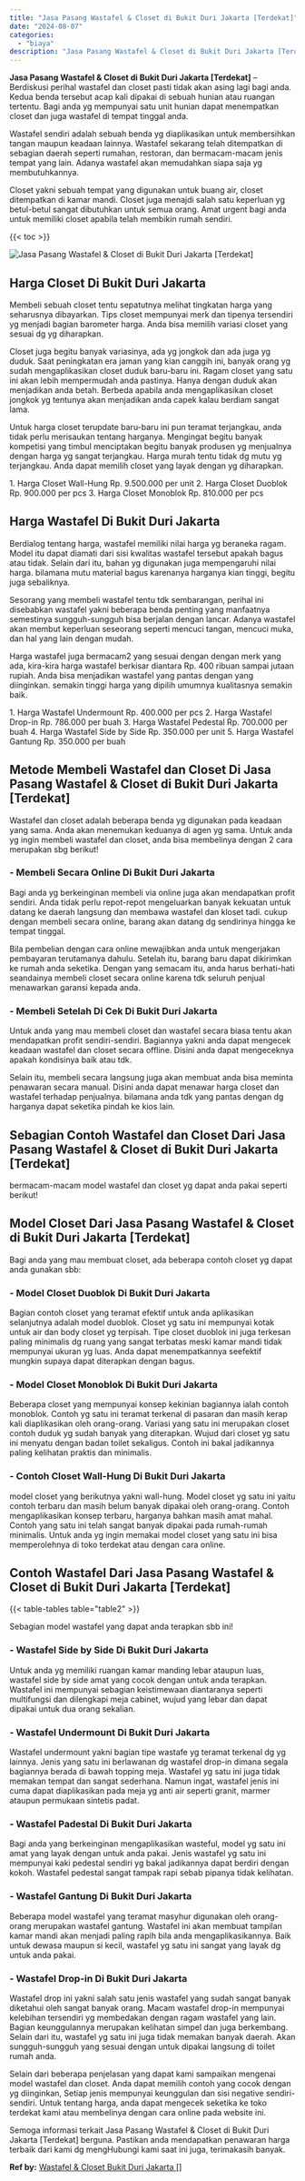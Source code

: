 ```yaml
---
title: "Jasa Pasang Wastafel & Closet di Bukit Duri Jakarta [Terdekat]"
date: "2024-08-07"
categories: 
  - "biaya"
description: "Jasa Pasang Wastafel & Closet di Bukit Duri Jakarta [Terdekat]. Semoga informasi terkait Jasa Pasang Wastafel & Closet di Bukit Duri Jakarta [Terdekat] ber..."
---
```


**Jasa Pasang Wastafel & Closet di Bukit Duri Jakarta \[Terdekat\]** – Berdiskusi perihal wastafel dan closet pasti tidak akan asing lagi bagi anda. Kedua benda tersebut acap kali dipakai di sebuah hunian atau ruangan tertentu. Bagi anda yg mempunyai satu unit hunian dapat menempatkan closet dan juga wastafel di tempat tinggal anda.

Wastafel sendiri adalah sebuah benda yg diaplikasikan untuk membersihkan tangan maupun keadaan lainnya. Wastafel sekarang telah ditempatkan di sebagian daerah seperti rumahan, restoran, dan bermacam-macam jenis tempat yang lain. Adanya wastafel akan memudahkan siapa saja yg membutuhkannya.

Closet yakni sebuah tempat yang digunakan untuk buang air, closet ditempatkan di kamar mandi. Closet juga menajdi salah satu keperluan yg betul-betul sangat dibutuhkan untuk semua orang. Amat urgent bagi anda untuk memiliki closet apabila telah membikin rumah sendiri.

{{< toc >}}

![Jasa Pasang Wastafel & Closet di Bukit Duri Jakarta [Terdekat]](/images/wastafel-closet-murah36.png)

## Harga Closet Di Bukit Duri Jakarta

Membeli sebuah closet tentu sepatutnya melihat tingkatan harga yang seharusnya dibayarkan. Tips closet mempunyai merk dan tipenya tersendiri yg menjadi bagian barometer harga. Anda bisa memilih variasi closet yang sesuai dg yg diharapkan.

Closet juga begitu banyak variasinya, ada yg jongkok dan ada juga yg duduk. Saat peningkatan era jaman yang kian canggih ini, banyak orang yg sudah mengaplikasikan closet duduk baru-baru ini. Ragam closet yang satu ini akan lebih mempermudah anda pastinya. Hanya dengan duduk akan menjadikan anda betah. Berbeda apabila anda mengaplikasikan closet jongkok yg tentunya akan menjadikan anda capek kalau berdiam sangat lama.

Untuk harga closet terupdate baru-baru ini pun teramat terjangkau, anda tidak perlu merisaukan tentang harganya. Mengingat begitu banyak kompetisi yang timbul menciptakan begitu banyak produsen yg menjualnya dengan harga yg sangat terjangkau. Harga murah tentu tidak dg mutu yg terjangkau. Anda dapat memilih closet yang layak dengan yg diharapkan.

1\. Harga Closet Wall-Hung Rp. 9.500.000 per unit 2. Harga Closet Duoblok Rp. 900.000 per pcs 3. Harga Closet Monoblok Rp. 810.000 per pcs

## Harga Wastafel Di Bukit Duri Jakarta

Berdialog tentang harga, wastafel memiliki nilai harga yg beraneka ragam. Model itu dapat diamati dari sisi kwalitas wastafel tersebut apakah bagus atau tidak. Selain dari itu, bahan yg digunakan juga mempengaruhi nilai harga. bilamana mutu material bagus karenanya harganya kian tinggi, begitu juga sebaliknya.

Sesorang yang membeli wastafel tentu tdk sembarangan, perihal ini disebabkan wastafel yakni beberapa benda penting yang manfaatnya semestinya sungguh-sungguh bisa berjalan dengan lancar. Adanya wastafel akan membut keperluan seseorang seperti mencuci tangan, mencuci muka, dan hal yang lain dengan mudah.

Harga wastafel juga bermacam2 yang sesuai dengan dengan merk yang ada, kira-kira harga wastafel berkisar diantara Rp. 400 ribuan sampai jutaan rupiah. Anda bisa menjadikan wastafel yang pantas dengan yang diinginkan. semakin tinggi harga yang dipilih umumnya kualitasnya semakin baik.

1\. Harga Wastafel Undermount Rp. 400.000 per pcs 2. Harga Wastafel Drop-in Rp. 786.000 per buah 3. Harga Wastafel Pedestal Rp. 700.000 per buah 4. Harga Wastafel Side by Side Rp. 350.000 per unit 5. Harga Wastafel Gantung Rp. 350.000 per buah

## Metode Membeli Wastafel dan Closet Di Jasa Pasang Wastafel & Closet di Bukit Duri Jakarta \[Terdekat\]

Wastafel dan closet adalah beberapa benda yg digunakan pada keadaan yang sama. Anda akan menemukan keduanya di agen yg sama. Untuk anda yg ingin membeli wastafel dan closet, anda bisa membelinya dengan 2 cara merupakan sbg berikut!

### \- Membeli Secara Online Di Bukit Duri Jakarta

Bagi anda yg berkeinginan membeli via online juga akan mendapatkan profit sendiri. Anda tidak perlu repot-repot mengeluarkan banyak kekuatan untuk datang ke daerah langsung dan membawa wastafel dan kloset tadi. cukup dengan membeli secara online, barang akan datang dg sendirinya hingga ke tempat tinggal.

Bila pembelian dengan cara online mewajibkan anda untuk mengerjakan pembayaran terutamanya dahulu. Setelah itu, barang baru dapat dikirimkan ke rumah anda seketika. Dengan yang semacam itu, anda harus berhati-hati seandainya membeli closet secara online karena tdk seluruh penjual menawarkan garansi kepada anda.

### \- Membeli Setelah Di Cek Di Bukit Duri Jakarta

Untuk anda yang mau membeli closet dan wastafel secara biasa tentu akan mendapatkan profit sendiri-sendiri. Bagiannya yakni anda dapat mengecek keadaan wastafel dan closet secara offline. Disini anda dapat mengeceknya apakah kondisinya baik atau tdk.

Selain itu, membeli secara langsung juga akan membuat anda bisa meminta penawaran secara manual. Disini anda dapat menawar harga closet dan wastafel terhadap penjualnya. bilamana anda tdk yang pantas dengan dg harganya dapat seketika pindah ke kios lain.

## Sebagian Contoh Wastafel dan Closet Dari Jasa Pasang Wastafel & Closet di Bukit Duri Jakarta \[Terdekat\]

bermacam-macam model wastafel dan closet yg dapat anda pakai seperti berikut!

## Model Closet Dari Jasa Pasang Wastafel & Closet di Bukit Duri Jakarta \[Terdekat\]

Bagi anda yang mau membuat closet, ada beberapa contoh closet yg dapat anda gunakan sbb:

### \- Model Closet Duoblok Di Bukit Duri Jakarta

Bagian contoh closet yang teramat efektif untuk anda aplikasikan selanjutnya adalah model duoblok. Closet yg satu ini mempunyai kotak untuk air dan body closet yg terpisah. Tipe closet duoblok ini juga terkesan paling minimalis dg ruang yang sangat terbatas meski kamar mandi tidak mempunyai ukuran yg luas. Anda dapat menempatkannya seefektif mungkin supaya dapat diterapkan dengan bagus.

### \- Model Closet Monoblok Di Bukit Duri Jakarta

Beberapa closet yang mempunyai konsep kekinian bagiannya ialah contoh monoblok. Contoh yg satu ini teramat terkenal di pasaran dan masih kerap kali diaplikasikan oleh orang-orang. Variasi yang satu ini merupakan closet contoh duduk yg sudah banyak yang diterapkan. Wujud dari closet yg satu ini menyatu dengan badan toilet sekaligus. Contoh ini bakal jadikannya paling kelihatan praktis dan minimalis.

### \- Contoh Closet Wall-Hung Di Bukit Duri Jakarta

model closet yang berikutnya yakni wall-hung. Model closet yg satu ini yaitu contoh terbaru dan masih belum banyak dipakai oleh orang-orang. Contoh mengaplikasikan konsep terbaru, harganya bahkan masih amat mahal. Contoh yang satu ini telah sangat banyak dipakai pada rumah-rumah minimalis. Untuk anda yg ingin memakai model closet yang satu ini bisa memperolehnya di toko terdekat atau dengan cara online.

## Contoh Wastafel Dari Jasa Pasang Wastafel & Closet di Bukit Duri Jakarta \[Terdekat\]

{{< table-tables table="table2" >}}

Sebagian model wastafel yang dapat anda terapkan sbb ini!

### \- Wastafel Side by Side Di Bukit Duri Jakarta

Untuk anda yg memiliki ruangan kamar manding lebar ataupun luas, wastafel side by side amat yang cocok dengan untuk anda terapkan. Wastafel ini mempunyai sebagian keistimewaan diantaranya seperti multifungsi dan dilengkapi meja cabinet, wujud yang lebar dan dapat dipakai untuk dua orang sekalian.

### \- Wastafel Undermount Di Bukit Duri Jakarta

Wastafel undermount yakni bagian tipe wastafe yg teramat terkenal dg yg lainnya. Jenis yang satu ini berlawanan dg wastafel drop-in dimana segala bagiannya berada di bawah topping meja. Wastafel yg satu ini juga tidak memakan tempat dan sangat sederhana. Namun ingat, wastafel jenis ini cuma dapat diaplikasikan pada meja yg anti air seperti granit, marmer ataupun permukaan sintetis padat.

### \- Wastafel Padestal Di Bukit Duri Jakarta

Bagi anda yang berkeinginan mengaplikasikan wasteful, model yg satu ini amat yang layak dengan untuk anda pakai. Jenis wastafel yg satu ini mempunyai kaki pedestal sendiri yg bakal jadikannya dapat berdiri dengan kokoh. Wastafel pedestal sangat tampak rapi sebab pipanya tidak kelihatan.

### \- Wastafel Gantung Di Bukit Duri Jakarta

Beberapa model wastafel yang teramat masyhur digunakan oleh orang-orang merupakan wastafel gantung. Wastafel ini akan membuat tampilan kamar mandi akan menjadi paling rapih bila anda mengaplikasikannya. Baik untuk dewasa maupun si kecil, wastafel yg satu ini sangat yang layak dg untuk anda pakai.

### \- Wastafel Drop-in Di Bukit Duri Jakarta

Wastafel drop ini yakni salah satu jenis wastafel yang sudah sangat banyak diketahui oleh sangat banyak orang. Macam wastafel drop-in mempunyai kelebihan tersendiri yg membedakan dengan ragam wastafel yang lain. Bagian keunggulannya merupakan kelihatan simpel dan juga berkembang. Selain dari itu, wastafel yg satu ini juga tidak memakan banyak daerah. Akan sungguh-sungguh yang sesuai dengan untuk dipakai langsung di toilet rumah anda.

Selain dari beberapa penjelasan yang dapat kami sampaikan mengenai model wastafel dan closet. Anda dapat memilih contoh yang cocok dengan yg diinginkan, Setiap jenis mempunyai keunggulan dan sisi negative sendiri-sendiri. Untuk tentang harga, anda dapat mengecek seketika ke toko terdekat kami atau membelinya dengan cara online pada website ini.

Semoga informasi terkait Jasa Pasang Wastafel & Closet di Bukit Duri Jakarta \[Terdekat\] berguna. Pastikan anda mendapatkan penawaran harga terbaik dari kami dg mengHubungi kami saat ini juga, terimakasih banyak.

**Ref by:** [Wastafel & Closet Bukit Duri Jakarta []](https://id.wikipedia.org/wiki/Wastafel)

